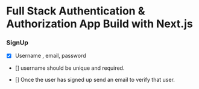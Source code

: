 # Full Stack Authentication & Authorization App Build with Next.js

### SignUp

* [x] Username , email, password

* [] username should be unique and required.

* [] Once the user has signed up send an email to verify that user.
